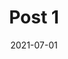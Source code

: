 ---
title: Post 1
date: 2021-07-01
summary: A wee description of the post
category: Housing (coming this summer)
layout: post
---